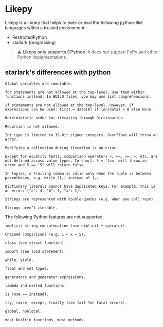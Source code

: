 # Likepy

Likepy is a library that helps to exec or eval the following python-like languages within a trusted environment:

* RestrictedPython
* starlark (progressing)


> :warning: **Likepy only supports CPython**. It does _not_ support PyPy and other Python implementations.


## starlark's differences with python

    Global variables are immutable.

    for statements are not allowed at the top-level. Use them within functions instead. In BUILD files, you may use list comprehensions.

    if statements are not allowed at the top-level. However, if expressions can be used: first = data[0] if len(data) > 0 else None.

    Deterministic order for iterating through Dictionaries.

    Recursion is not allowed.

    Int type is limited to 32-bit signed integers. Overflows will throw an error.

    Modifying a collection during iteration is an error.

    Except for equality tests, comparison operators <, <=, >=, >, etc. are not defined across value types. In short: 5 < 'foo' will throw an error and 5 == "5" will return false.

    In tuples, a trailing comma is valid only when the tuple is between parentheses, e.g. write (1,) instead of 1,.

    Dictionary literals cannot have duplicated keys. For example, this is an error: {"a": 4, "b": 7, "a": 1}.

    Strings are represented with double-quotes (e.g. when you call repr).

    Strings aren’t iterable.


The following Python features are not supported:

    implicit string concatenation (use explicit + operator).

    Chained comparisons (e.g. 1 < x < 5).

    class (see struct function).

    import (see load statement).

    while, yield.

    float and set types.

    generators and generator expressions.

    lambda and nested functions.

    is (use == instead).

    try, raise, except, finally (see fail for fatal errors).

    global, nonlocal.

    most builtin functions, most methods.
